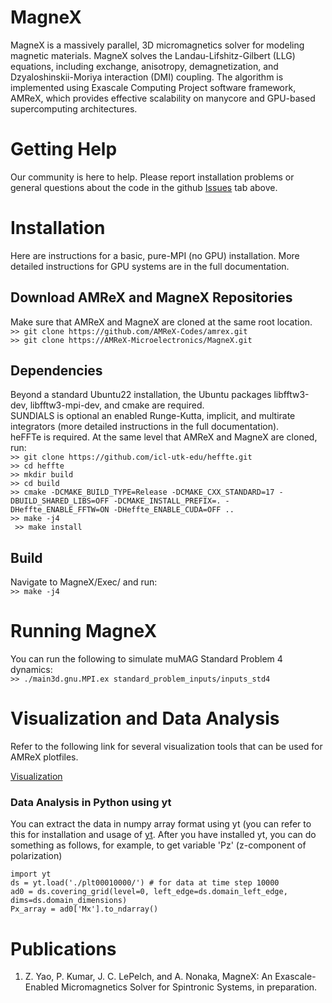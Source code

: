 # MagneX
MagneX is a massively parallel, 3D micromagnetics solver for modeling magnetic materials.
MagneX solves the Landau-Lifshitz-Gilbert (LLG) equations, including exchange, anisotropy, demagnetization, and Dzyaloshinskii-Moriya interaction (DMI) coupling.
The algorithm is implemented using Exascale Computing Project software framework, AMReX, which provides effective scalability on manycore and GPU-based supercomputing architectures.
# Getting Help
Our community is here to help. Please report installation problems or general questions about the code in the github [Issues](https://github.com/AMReX-Microelectronics/MagneX/issues) tab above.
# Installation
Here are instructions for a basic, pure-MPI (no GPU) installation.  More detailed instructions for GPU systems are in the full documentation.
## Download AMReX and MagneX Repositories
Make sure that AMReX and MagneX are cloned at the same root location. \
``` >> git clone https://github.com/AMReX-Codes/amrex.git ``` \
``` >> git clone https://AMReX-Microelectronics/MagneX.git ```
## Dependencies
Beyond a standard Ubuntu22 installation, the Ubuntu packages libfftw3-dev, libfftw3-mpi-dev, and cmake are required.\
SUNDIALS is optional an enabled Runge-Kutta, implicit, and multirate integrators (more detailed instructions in the full documentation).\
heFFTe is required.  At the same level that AMReX and MagneX are cloned, run: \
``` >> git clone https://github.com/icl-utk-edu/heffte.git ```\
``` >> cd heffte ```\
``` >> mkdir build ```\
``` >> cd build ```\
``` >> cmake -DCMAKE_BUILD_TYPE=Release -DCMAKE_CXX_STANDARD=17 -DBUILD_SHARED_LIBS=OFF -DCMAKE_INSTALL_PREFIX=. -DHeffte_ENABLE_FFTW=ON -DHeffte_ENABLE_CUDA=OFF .. ```\
``` >> make -j4 ```\
``` >> make install```
## Build
 Navigate to MagneX/Exec/ and run:\
```>> make -j4```

# Running MagneX
You can run the following to simulate muMAG Standard Problem 4 dynamics:\
```>> ./main3d.gnu.MPI.ex standard_problem_inputs/inputs_std4```
# Visualization and Data Analysis
Refer to the following link for several visualization tools that can be used for AMReX plotfiles. 

[Visualization](https://amrex-codes.github.io/amrex/docs_html/Visualization_Chapter.html)

### Data Analysis in Python using yt 
You can extract the data in numpy array format using yt (you can refer to this for installation and usage of [yt](https://yt-project.org/). After you have installed yt, you can do something as follows, for example, to get variable 'Pz' (z-component of polarization)
```
import yt
ds = yt.load('./plt00010000/') # for data at time step 10000
ad0 = ds.covering_grid(level=0, left_edge=ds.domain_left_edge, dims=ds.domain_dimensions)
Px_array = ad0['Mx'].to_ndarray()
```
# Publications
1. Z. Yao, P. Kumar, J. C. LePelch, and A. Nonaka, MagneX: An Exascale-Enabled Micromagnetics Solver for Spintronic Systems, in preparation.
